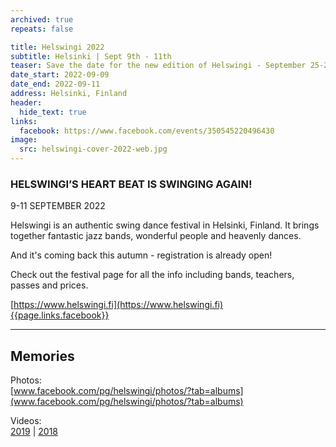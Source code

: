 ```yaml
---
archived: true
repeats: false

title: Helswingi 2022
subtitle: Helsinki | Sept 9th - 11th
teaser: Save the date for the new edition of Helswingi - September 25-27.
date_start: 2022-09-09
date_end: 2022-09-11
address: Helsinki, Finland
header:
  hide_text: true
links:
  facebook: https://www.facebook.com/events/350545220496430
image:
  src: helswingi-cover-2022-web.jpg
---
```


### HELSWINGI’S HEART BEAT IS SWINGING AGAIN!

9-11 SEPTEMBER 2022

Helswingi is an authentic swing dance festival in Helsinki, Finland. It brings together fantastic jazz bands, wonderful people and heavenly dances.

And it's coming back this autumn - registration is already open!

Check out the festival page for all the info including bands, teachers, passes and prices.

[https://www.helswingi.fi](https://www.helswingi.fi)  
[{{page.links.facebook}}]({{page.links.facebook}})

---

## Memories

Photos:  
[www.facebook.com/pg/helswingi/photos/?tab=albums](www.facebook.com/pg/helswingi/photos/?tab=albums)

Videos:  
[2019](https://www.youtube.com/playlist?list=PLXuPJeS8W-KoNSRpyE9D-wawjaavGGXZc) | [2018](https://www.youtube.com/playlist?list=PLXuPJeS8W-KqpbqSN9JVdjIyj2FCOUq9i)
